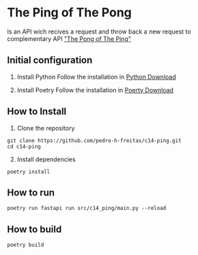 # The Ping of The Pong
Is an API wich recives a request and throw back a new request to complementary API ["The Pong of The Ping"](https://github.com/Fiddelis/c14-pong)

## Initial configuration

1. Install Python
Follow the installation in [Python Download](https://www.python.org/downloads)

2. Install Poetry
Follow the installation in [Poerty Download](https://python-poetry.org/docs/#installation)

## How to Install
1. Clone the repository
```
git clone https://github.com/pedro-h-freitas/c14-ping.git
cd c14-ping
```

2. Install dependencies
```
poetry install
```

## How to run
```
poetry run fastapi run src/c14_ping/main.py --reload
```

## How to build
```
poetry build
```
